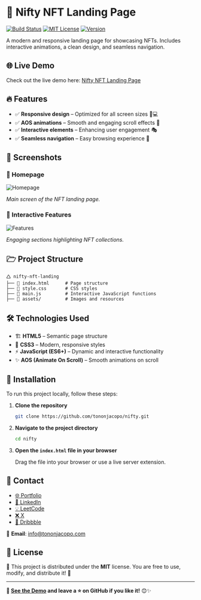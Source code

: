 # 🎨 Nifty NFT Landing Page

[![Build Status](https://img.shields.io/badge/build-passing-brightgreen)](https://github.com/tononjacopo/nifty/actions)
[![MIT License](https://img.shields.io/badge/license-MIT-blue)](LICENSE)
[![Version](https://img.shields.io/badge/version-1.0.0-orange)](https://github.com/tononjacopo/nifty/releases)

A modern and responsive landing page for showcasing NFTs. Includes interactive animations, a clean design, and seamless navigation.

## 🌐 Live Demo

Check out the live demo here: [Nifty NFT Landing Page](https://tononjacopo.com/nifty)

## 🔥 Features

- ✅ **Responsive design** – Optimized for all screen sizes 📱💻
- ✅ **AOS animations** – Smooth and engaging scroll effects 🔄
- ✅ **Interactive elements** – Enhancing user engagement 🎭
- ✅ **Seamless navigation** – Easy browsing experience 🚀

## 📸 Screenshots

### 🔹 Homepage

![Homepage](assets/images/homepage.png)

*Main screen of the NFT landing page.*

### 🔹 Interactive Features

![Features](assets/images/features.png)

*Engaging sections highlighting NFT collections.*

## 🗁 Project Structure

```plaintext
🛆 nifty-nft-landing
├── 💜 index.html      # Page structure
├── 🎨 style.css       # CSS styles
├── 🚀 main.js         # Interactive JavaScript functions
├── 📂 assets/         # Images and resources
```

## 🛠️ Technologies Used

- 🏗️ **HTML5** – Semantic page structure
- 🎨 **CSS3** – Modern, responsive styles
- ⚡ **JavaScript (ES6+)** – Dynamic and interactive functionality
- ✨ **AOS (Animate On Scroll)** – Smooth animations on scroll

## 🚀 Installation

To run this project locally, follow these steps:

1. **Clone the repository**

   ```bash
   git clone https://github.com/tononjacopo/nifty.git
   ```

2. **Navigate to the project directory**

   ```bash
   cd nifty
   ```

3. **Open the `index.html` file in your browser**

   Drag the file into your browser or use a live server extension.

## 📩 Contact

- [🌐 Portfolio](https://tononjacopo.com)
- [🔗 LinkedIn](https://it.linkedin.com/in/tononjacopo)
- [💡 LeetCode](https://leetcode.com/tononjacopo)  
- [❌ X](https://x.com/devtononjacopo)
- [🎨 Dribbble](https://dribbble.com/tononjacopo)

📩 **Email**: [info@tononjacopo.com](mailto:info@tononjacopo.com)

## 📝 License

📝 This project is distributed under the **MIT** license. You are free to use, modify, and distribute it! 🚀

---

**🔗 [See the Demo](https://tononjacopo.com/nifty) and leave a ⭐ on GitHub if you like it!** 😊✨
```

